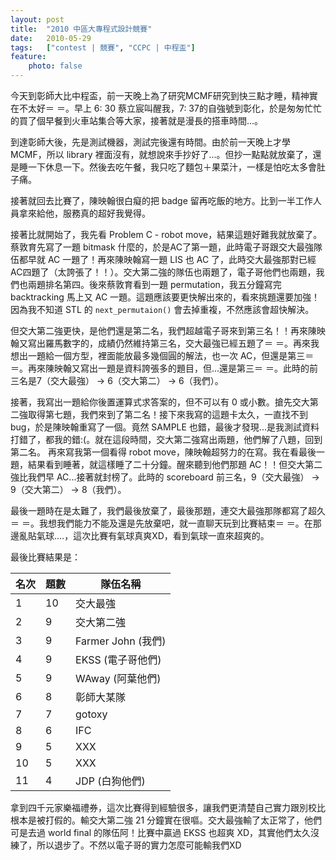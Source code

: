 ```yaml
---
layout: post
title:  "2010 中區大專程式設計競賽"
date:   2010-05-29
tags:   ["contest | 競賽", "CCPC | 中程盃"]
feature:
    photo: false
---
```


今天到彰師大比中程盃，前一天晚上為了研究MCMF研究到快三點才睡，精神實在不太好＝ ＝。早上 6: 30 蔡立宸叫醒我，7: 37的自強號到彰化，於是匆匆忙忙的買了個早餐到火車站集合等大家，接著就是漫長的搭車時間...。

到達彰師大後，先是測試機器，測試完後還有時間。由於前一天晚上才學 MCMF，所以 library 裡面沒有，就想說來手抄好了...。但抄一點點就放棄了，還是睡一下休息一下。然後去吃午餐，我只吃了麵包＋果菜汁，一樣是怕吃太多會肚子痛。

接著就回去比賽了，陳映翰很白癡的把 badge 留再吃飯的地方。比到一半工作人員拿來給他，服務真的超好我覺得。

接著比就開始了，我先看 Problem C - robot move，結果這題好難我就放棄了。蔡敦育先寫了一題 bitmask 什麼的，於是AC了第一題，此時電子哥跟交大最強隊伍都早就 AC 一題了！再來陳映翰寫一題 LIS 也 AC 了，此時交大最強那對已經AC四題了（太誇張了！！）。交大第二強的隊伍也兩題了，電子哥他們也兩題，我們也兩題排名第四。後來蔡敦育看到一題 permutation，我五分鐘寫完 backtracking 馬上又 AC 一題。這題應該要更快解出來的，看來挑題還要加強！因為我不知道 STL 的 `next_permutaion()` 會去掉重複，不然應該會超快解決。

但交大第二強更快，是他們還是第二名，我們超越電子哥來到第三名！！再來陳映翰又寫出羅馬數字的，成績仍然維持第三名，交大最強已經五題了＝ ＝。再來我想出一題給一個方型，裡面能放最多幾個圓的解法，也一次 AC，但還是第三＝ ＝。再來陳映翰又寫出一題是資料誇張多的題目，但...還是第三＝ ＝。此時的前三名是7（交大最強） -> 6（交大第二） -> 6（我們）。

接著，我寫出一題給你後置運算式求答案的，但不可以有 0 或小數。搶先交大第二強取得第七題，我們來到了第二名！接下來我寫的這題卡太久，一直找不到 bug，於是陳映翰重寫了一個。竟然 SAMPLE 也錯，最後才發現...是我測試資料打錯了，都我的錯:(。就在這段時間，交大第二強寫出兩題，他們解了八題，回到第二名。
再來寫我第一個看得 robot move，陳映翰超努力的在寫。我在看最後一題，結果看到睡著，就這樣睡了二十分鐘。醒來聽到他們那題 AC！！但交大第二強比我們早 AC...接著就封榜了。此時的 scoreboard 前三名，9（交大最強） -> 9（交大第二） -> 8（我們）。

最後一題時在是太難了，我們最後放棄了，最後那題，連交大最強那隊都寫了超久＝ ＝。我想我們能力不能及還是先放棄吧，就一直聊天玩到比賽結束＝ ＝。在那邊亂貼氣球....，這次比賽有氣球真爽XD，看到氣球一直來超爽的。

最後比賽結果是：

| 名次 | 題數 | 隊伍名稱 |
| ---- | ---- | -------- |
| 1 | 10 | 交大最強 |
| 2 | 9 | 交大第二強 |
| 3 | 9 | Farmer John (我們) |
| 4 | 9 | EKSS (電子哥他們) |
| 5 | 9 | WAway (阿葉他們) |
| 6 | 8 | 彰師大某隊 |
| 7 | 7 | gotoxy |
| 8 | 6 | IFC |
| 9 | 5 | XXX |
| 10 | 5 | XXX |
| 11 | 4 | JDP (白狗他們) |

拿到四千元家樂福禮券，這次比賽得到經驗很多，讓我們更清楚自己實力跟別校比根本是被打假的。輸交大第二強 21 分鐘實在很嘔。交大最強輸了太正常了，他們可是去過 world final 的隊伍阿！比賽中贏過 EKSS 也超爽 XD，其實他們太久沒練了，所以退步了。不然以電子哥的實力怎麼可能輸我們XD

 
